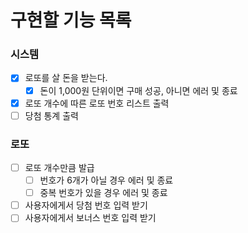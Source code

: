 # 구현할 기능 목록

### 시스템

- [x] 로또를 살 돈을 받는다.
  - [x] 돈이 1,000원 단위이면 구매 성공, 아니면 에러 및 종료
- [x] 로또 개수에 따른 로또 번호 리스트 출력
- [ ] 당첨 통계 출력

### 로또

- [ ] 로또 개수만큼 발급
  - [ ] 번호가 6개가 아닐 경우 에러 및 종료
  - [ ] 중복 번호가 있을 경우 에러 및 종료
- [ ] 사용자에게서 당첨 번호 입력 받기
- [ ] 사용자에게서 보너스 번호 입력 받기

